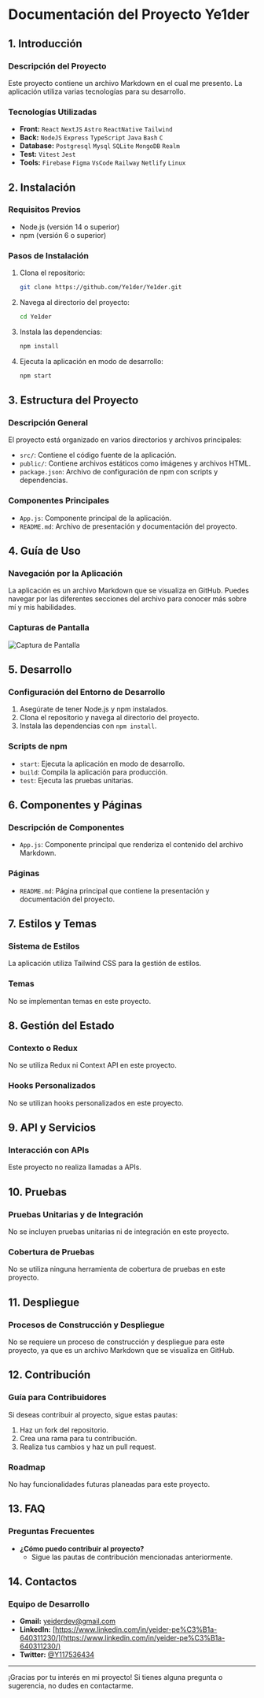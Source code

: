 # Documentación del Proyecto Ye1der

## 1. Introducción

### Descripción del Proyecto
Este proyecto contiene un archivo Markdown en el cual me presento. La aplicación utiliza varias tecnologías para su desarrollo.

### Tecnologías Utilizadas
- **Front:** `React` `NextJS` `Astro` `ReactNative` `Tailwind`
- **Back:** `NodeJS` `Express` `TypeScript` `Java` `Bash` `C`
- **Database:** `Postgresql` `Mysql` `SQLite` `MongoDB` `Realm`
- **Test:** `Vitest` `Jest`
- **Tools:** `Firebase` `Figma` `VsCode` `Railway` `Netlify` `Linux`

## 2. Instalación

### Requisitos Previos
- Node.js (versión 14 o superior)
- npm (versión 6 o superior)

### Pasos de Instalación
1. Clona el repositorio:
   ```bash
   git clone https://github.com/Ye1der/Ye1der.git
   ```
2. Navega al directorio del proyecto:
   ```bash
   cd Ye1der
   ```
3. Instala las dependencias:
   ```bash
   npm install
   ```
4. Ejecuta la aplicación en modo de desarrollo:
   ```bash
   npm start
   ```

## 3. Estructura del Proyecto

### Descripción General
El proyecto está organizado en varios directorios y archivos principales:
- `src/`: Contiene el código fuente de la aplicación.
- `public/`: Contiene archivos estáticos como imágenes y archivos HTML.
- `package.json`: Archivo de configuración de npm con scripts y dependencias.

### Componentes Principales
- `App.js`: Componente principal de la aplicación.
- `README.md`: Archivo de presentación y documentación del proyecto.

## 4. Guía de Uso

### Navegación por la Aplicación
La aplicación es un archivo Markdown que se visualiza en GitHub. Puedes navegar por las diferentes secciones del archivo para conocer más sobre mí y mis habilidades.

### Capturas de Pantalla
![Captura de Pantalla](https://via.placeholder.com/150)

## 5. Desarrollo

### Configuración del Entorno de Desarrollo
1. Asegúrate de tener Node.js y npm instalados.
2. Clona el repositorio y navega al directorio del proyecto.
3. Instala las dependencias con `npm install`.

### Scripts de npm
- `start`: Ejecuta la aplicación en modo de desarrollo.
- `build`: Compila la aplicación para producción.
- `test`: Ejecuta las pruebas unitarias.

## 6. Componentes y Páginas

### Descripción de Componentes
- `App.js`: Componente principal que renderiza el contenido del archivo Markdown.

### Páginas
- `README.md`: Página principal que contiene la presentación y documentación del proyecto.

## 7. Estilos y Temas

### Sistema de Estilos
La aplicación utiliza Tailwind CSS para la gestión de estilos.

### Temas
No se implementan temas en este proyecto.

## 8. Gestión del Estado

### Contexto o Redux
No se utiliza Redux ni Context API en este proyecto.

### Hooks Personalizados
No se utilizan hooks personalizados en este proyecto.

## 9. API y Servicios

### Interacción con APIs
Este proyecto no realiza llamadas a APIs.

## 10. Pruebas

### Pruebas Unitarias y de Integración
No se incluyen pruebas unitarias ni de integración en este proyecto.

### Cobertura de Pruebas
No se utiliza ninguna herramienta de cobertura de pruebas en este proyecto.

## 11. Despliegue

### Procesos de Construcción y Despliegue
No se requiere un proceso de construcción y despliegue para este proyecto, ya que es un archivo Markdown que se visualiza en GitHub.

## 12. Contribución

### Guía para Contribuidores
Si deseas contribuir al proyecto, sigue estas pautas:
1. Haz un fork del repositorio.
2. Crea una rama para tu contribución.
3. Realiza tus cambios y haz un pull request.

### Roadmap
No hay funcionalidades futuras planeadas para este proyecto.

## 13. FAQ

### Preguntas Frecuentes
- **¿Cómo puedo contribuir al proyecto?**
  - Sigue las pautas de contribución mencionadas anteriormente.

## 14. Contactos

### Equipo de Desarrollo
- **Gmail:** [yeiderdev@gmail.com](mailto:yeiderdev@gmail.com)
- **LinkedIn:** [https://www.linkedin.com/in/yeider-pe%C3%B1a-640311230/](https://www.linkedin.com/in/yeider-pe%C3%B1a-640311230/)
- **Twitter:** [@Y117536434](https://x.com/Y117536434)

---

¡Gracias por tu interés en mi proyecto! Si tienes alguna pregunta o sugerencia, no dudes en contactarme.